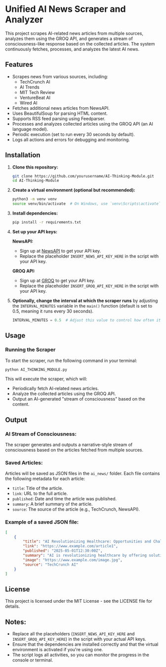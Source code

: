 # Unified AI News Scraper and Analyzer

This project scrapes AI-related news articles from multiple sources, analyzes them using the GROQ API, and generates a stream of consciousness-like response based on the collected articles. The system continuously fetches, processes, and analyzes the latest AI news.

## Features

- Scrapes news from various sources, including:
  - TechCrunch AI
  - AI Trends
  - MIT Tech Review
  - VentureBeat AI
  - Wired AI
- Fetches additional news articles from NewsAPI.
- Uses BeautifulSoup for parsing HTML content.
- Supports RSS feed parsing using Feedparser.
- Processes and analyzes collected articles using the GROQ API (an AI language model).
- Periodic execution (set to run every 30 seconds by default).
- Logs all actions and errors for debugging and monitoring.

## Installation

1. **Clone this repository:**

    ```bash
    git clone https://github.com/yourusername/AI-Thinking-Module.git
    cd AI-Thinking-Module
    ```

2. **Create a virtual environment (optional but recommended):**

    ```bash
    python3 -m venv venv
    source venv/bin/activate  # On Windows, use `venv\Scripts\activate`
    ```

3. **Install dependencies:**

    ```bash
    pip install -r requirements.txt
    ```

4. **Set up your API keys:**

    **NewsAPI:**
    - Sign up at [NewsAPI](https://newsapi.org/) to get your API key.
    - Replace the placeholder `INSERT_NEWS_API_KEY_HERE` in the script with your API key.

    **GROQ API:**
    - Sign up at [GROQ](https://www.groq.com/) to get your API key.
    - Replace the placeholder `INSERT_GROQ_API_KEY_HERE` in the script with your API key.

5. **Optionally, change the interval at which the scraper runs** by adjusting the `INTERVAL_MINUTES` variable in the `main()` function (default is set to 0.5, meaning it runs every 30 seconds).

    ```python
    INTERVAL_MINUTES = 0.5  # Adjust this value to control how often it runs
    ```

## Usage

### Running the Scraper

To start the scraper, run the following command in your terminal:

```bash
python AI_THINKING_MODULE.py
```

This will execute the scraper, which will:

- Periodically fetch AI-related news articles.
- Analyze the collected articles using the GROQ API.
- Output an AI-generated "stream of consciousness" based on the content.

## Output

### AI Stream of Consciousness:
The scraper generates and outputs a narrative-style stream of consciousness based on the articles fetched from multiple sources.

### Saved Articles:
Articles will be saved as JSON files in the `ai_news/` folder. Each file contains the following metadata for each article:

- `title`: Title of the article.
- `link`: URL to the full article.
- `published`: Date and time the article was published.
- `summary`: A brief summary of the article.
- `source`: The source of the article (e.g., TechCrunch, NewsAPI).

### Example of a saved JSON file:

```json
[
    {
        "title": "AI Revolutionizing Healthcare: Opportunities and Challenges",
        "link": "https://www.example.com/article1",
        "published": "2025-05-01T12:30:00Z",
        "summary": "AI is revolutionizing healthcare by offering solutions for diagnostics and treatments.",
        "image": "https://www.example.com/image.jpg",
        "source": "TechCrunch AI"
    }
]
```
## License
This project is licensed under the MIT License - see the LICENSE file for details.

## Notes:
- Replace all the placeholders (`INSERT_NEWS_API_KEY_HERE` and `INSERT_GROQ_API_KEY_HERE`) in the script with your actual API keys.
- Ensure that the dependencies are installed correctly and that the virtual environment is activated if you're using one.
- The script logs all activities, so you can monitor the progress in the console or terminal.
